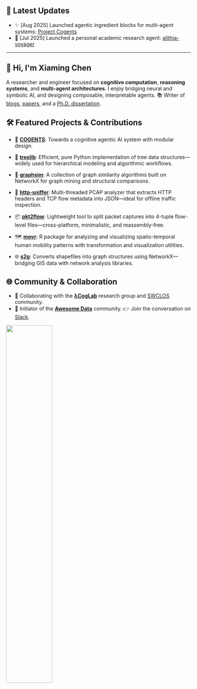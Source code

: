 ## 📰 Latest Updates

- ✨ [Aug 2025] Launched agentic ingredient blocks for multi-agent systems: [Project Cogents](https://github.com/caesar0301/COGENTS)
- 🤖 [Jul 2025] Launched a personal academic research agent: [alithia-voyager](https://github.com/caesar0301/alithia-voyager)

---

## 👋 Hi, I'm Xiaming Chen

A researcher and engineer focused on **cognitive computation**, **reasoning systems**, and **multi-agent architectures**. I enjoy bridging neural and symbolic AI, and designing composable, interpretable agents. 📚 Writer of [blogs](https://www.xiaming.site), [papers](https://scholar.google.com/citations?user=9GzdwPEAAAAJ), and a [Ph.D. dissertation](https://github.com/caesar0301/phd-dissertation).

## 🛠️ Featured Projects & Contributions

- 🧠 [**COGENTS**](https://github.com/caesar0301/COGENTS): Towards a cognitive agentic AI system with modular design.

- 🧱 [**treelib**](https://github.com/caesar0301/treelib): Efficient, pure Python implementation of tree data structures—widely used for hierarchical modeling and algorithmic workflows.

- 🔗 [**graphsim**](https://github.com/caesar0301/graphsim): A collection of graph similarity algorithms built on NetworkX for graph mining and structural comparisons.

- 🧵 [**http-sniffer**](https://github.com/caesar0301/http-sniffer): Multi-threaded PCAP analyzer that extracts HTTP headers and TCP flow metadata into JSON—ideal for offline traffic inspection.

- 📦 [**pkt2flow**](https://github.com/caesar0301/pkt2flow): Lightweight tool to split packet captures into 4-tuple flow-level files—cross-platform, minimalistic, and reassembly-free.

- 🗺️ [**movr**](https://github.com/caesar0301/movr): R package for analyzing and visualizing spatio-temporal human mobility patterns with transformation and visualization utilities.

- 🌐 [**s2g**](https://github.com/caesar0301/s2g): Converts shapefiles into graph structures using NetworkX—bridging GIS data with network analysis libraries.

## 🌐 Community & Collaboration

- 🧪 Collaborating with the **[λCogLab](https://github.com/lacogitolab)** research group and [SWCLOS](https://github.com/SWCLOS) community.
- 🤝 Initiator of the **[Awesome Data](https://github.com/awesomedata)** community. 👉 Join the conversation on [Slack](https://awesomedataworld.slack.com).

<div align="left">
  <img src="https://github-readme-stats.vercel.app/api?username=caesar0301&show_icons=true&theme=transparent" width="50%" />
</div>

